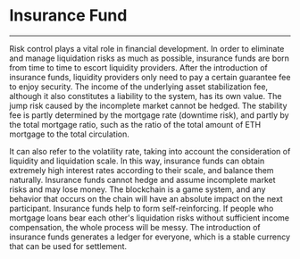 # Insurance Fund

---

Risk control plays a vital role in financial development. In order to eliminate and manage liquidation risks as much as possible, insurance funds are born from time to time to escort liquidity providers. After the introduction of insurance funds, liquidity providers only need to pay a certain guarantee fee to enjoy security. The income of the underlying asset stabilization fee, although it also constitutes a liability to the system, has its own value. The jump risk caused by the incomplete market cannot be hedged. The stability fee is partly determined by the mortgage rate (downtime risk), and partly by the total mortgage ratio, such as the ratio of the total amount of ETH mortgage to the total circulation.   

It can also refer to the volatility rate, taking into account the consideration of liquidity and liquidation scale. In this way, insurance funds can obtain extremely high interest rates according to their scale, and balance them naturally. Insurance funds cannot hedge and assume incomplete market risks and may lose money. The blockchain is a game system, and any behavior that occurs on the chain will have an absolute impact on the next participant. Insurance funds help to form self-reinforcing. If people who mortgage loans bear each other's liquidation risks without sufficient income compensation, the whole process will be messy. The introduction of insurance funds generates a ledger for everyone, which is a stable currency that can be used for settlement.